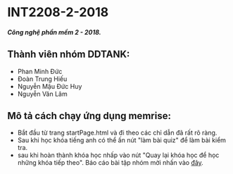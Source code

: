# INT2208-2-2018
##### Công nghệ phần mềm 2 - 2018.
## Thành viên nhóm DDTANK:
- Phan Minh Đức
- Đoàn Trung Hiếu
- Nguyễn Mậu Đức Huy
- Nguyễn Văn Lâm
## Mô tả cách chạy ứng dụng memrise: 
* Bắt đầu từ trang startPage.html và đi theo các chỉ dẫn đã rất rõ ràng.
* Sau khi học khóa tiếng anh có thể ấn nút "làm bài quiz" để làm bài kiểm tra.
* sau khi hoàn thành khóa học nhấp vào nút "Quay lại khóa học để học những khóa tiếp theo".
Báo cáo bài tập nhóm mời nhấn vào [đây](https://bit.ly/2qRutUA).
